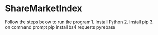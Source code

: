 # ShareMarketIndex
Follow the steps below to run the program
    1. Install Python
    2. Install pip
    3. on command prompt 
        pip install bs4 requests pyrebase
